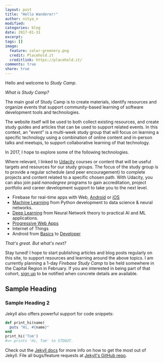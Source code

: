 ```yaml
---
layout: post
title: "Hello Wanderer!"
author: nitya_n
modified:
categories: blog
date: 2017-01-31
excerpt:
tags: []
image:
  feature: color-greenery.png
  credit: Placehold.it
  creditlink: https://placehold.it/
comments: true
share: true
---
```


Hello and welcome to _Study Camp_.

*What is Study Camp?*

The main goal of Study Camp is to create materials, identify resources and organize events that support community-based learning of software development tools and technologies.

The website itself will be used to both collect existing resources, and create study guides and articles that can be used to support related events. In this context, an "event" is a multi-week study group that will focus on learning a specific technology using a combination of online content and in-person talks and meetups, to support collaborative learning of that technology.

In 2017, I hope to explore some of the following technologies. 

Where relevant, I linked to [Udacity](http://www.udacity.com) courses or content that will be useful targets and resources for our study groups. The focus of the study group is to provide a regular schedule (and peer encouragement) to complete projects and content related to a specific chosen path. With Udacity, you can also join paid _nanodegree_ programs to gain accreditation, project portfolio and career development support to take you to the next level.

 * Firebase for real-time apps with Web, [Android](https://www.udacity.com/course/firebase-in-a-weekend-by-google-android--ud0352) or [iOS](https://www.udacity.com/course/firebase-in-a-weekend-by-google-ios--ud0351)
 * [Machine Learning](https://www.udacity.com/course/machine-learning-engineer-nanodegree--nd009) from Python development to data science & neural networks.
 * [Deep Learning](https://www.udacity.com/course/deep-learning-nanodegree-foundation--nd101) from Neural Network theory to practical AI and ML applications.
 * [Progressive Web Apps](https://www.udacity.com/progressive-web-apps)
 * Internet of Things
 * Android from [Basics](https://www.udacity.com/course/android-basics-nanodegree-by-google--nd803) to [Developer](https://www.udacity.com/course/android-developer-nanodegree-by-google--nd801) 


*That's great. But what's next?*

Stay tuned! I hope to start publishing articles and blog posts regularly on this site, to support resources and learning around the above topics. I am currently planning a 1-day _Firebase Study Camp_ to be held somewhere in the Capital Region in February. If you are interested in being part of that cohort, [sign up](http://bit.ly/firebase-camp-2017) to be notified when concrete details are available.



## Sample Heading

### Sample Heading 2

Jekyll also offers powerful support for code snippets:

```ruby
def print_hi(name)
  puts "Hi, #{name}"
end
print_hi('Tom')
#=> prints 'Hi, Tom' to STDOUT.
```

Check out the [Jekyll docs][jekyll] for more info on how to get the most out of Jekyll. File all bugs/feature requests at [Jekyll's GitHub repo][jekyll-gh].

[jekyll-gh]: https://github.com/jekyll/jekyll
[jekyll]:    http://jekyllrb.com
